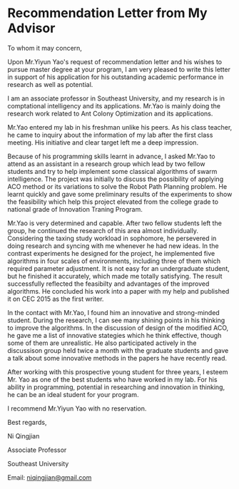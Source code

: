 # Recommendation Letter from My Advisor

To whom it may concern,

Upon Mr.Yiyun Yao's request of recommendation letter and his wishes to pursue master degree at your program, I am very pleased to write this letter in support of his application for his outstanding academic performance in research as well as potential.

I am an associate professor in Southeast University, and my research is in  comptational intelligency and its applications. Mr.Yao is mainly doing the research work related to Ant Colony Optimization and its applications.

Mr.Yao entered my lab in his freshman unlike his peers. As his class teacher, he came to inquiry about the information of my lab after the first class meeting. His initiative and clear target left me a deep impression.

Because of his programming skills learnt in advance, I asked Mr.Yao to attend as an assistant in a research group which lead by two fellow students and try to help implement some classical algorithms of swarm intelligence. The project was initially to discuss the possibility of applying ACO method or its variations to solve the Robot Path Planning problem. He learnt quickly and gave some preliminary results of the experiments to show the feasibility which help this project elevated from the college grade to national grade of Innovation Traning Program.

Mr.Yao is very determined and capable. After two fellow students left the group, he continued the research of this area almost individually. Considering the taxing study workload in sophomore, he persevered in doing research and syncing with me whenever he had new ideas. In the contrast experiments he designed for the project, he implemented five algorithms in four scales of environments, including three of them which required parameter adjustment. It is not easy for an undergraduate student, but he finished it accurately, which made me totally satisfying. The result successfully reflected the feasibilty and advantages of the improved algorithms. He concluded his work into a paper with my help and published it on CEC 2015 as the first writer.

In the contact with Mr.Yao, I found him an innovative and strong-minded student. During the research, I can see many shining points in his thinking to improve the algorithms. In the discussion of design of the modified ACO, he gave me a list of innovative stategies which he think effective, though some of them are unrealistic. He also participated actively in the discussison group held twice a month with the graduate students and gave a talk about some innovative methods in the papers he have recently read.

After working with this prospective young student for three years, I esteem Mr. Yao as one of the best students who have worked in my lab. For his ability in programming, potential in researching and innovation in thinking, he can be an ideal student for your program.

I recommend Mr.Yiyun Yao with no reservation.

Best regards,

Ni Qingjian

Associate Professor

Southeast University

Email: niqingjian@gmail.com